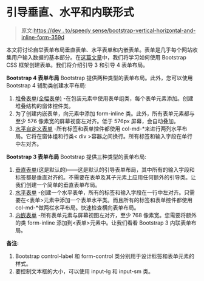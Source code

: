 # 引导垂直、水平和内联形式

> 原文:[https://dev . to/speedy sense/bootstrap-vertical-horizontal-and-inline-form-359d](https://dev.to/speedysense/bootstrap-vertical-horizontal-and-inline-form-359d)

本文将讨论自举表单布局垂直表单、水平表单和内嵌表单。表单是几乎每个网站收集用户输入数据的基本部分。在[这篇文章](https://speedysense.com/bootstrap-vertical-horizontal-inline-forms-example/)中，我们将学习如何使用 Bootstrap CSS 框架创建表单。我们将介绍引导 3 和引导 4 表单布局。

**Bootstrap 4 表单布局**
Bootstrap 提供两种类型的表单布局。此外，您可以使用 Bootstrap 4 辅助类创建水平布局:

1.  [堆叠表单(全幅表单)](https://speedysense.com/bootstrap-vertical-horizontal-inline-forms-example/#bt4_stacked_form) -在包装元素中使用表单组类，每个表单元素添加。创建堆叠结构的窗体控件类。
2.  为了创建内嵌表单，向元素中添加 form-inline 类。此外，所有表单元素都与至少 576 像素宽的屏幕视窗左对齐。低于 576px 屏幕，会自动叠加。
3.  [水平自定义表单](https://speedysense.com/bootstrap-vertical-horizontal-inline-forms-example/#bt4_horizontal_form) -所有标签和表单控件都使用 col-md-*来进行两列水平布局。它将在窗体组和行类< div >容器之间换行。所有标签和输入字段在单行中左对齐。

**Bootstrap 3 表单布局**
Bootstrap 提供三种类型的表单布局:

1.  [垂直表单](https://speedysense.com/bootstrap-vertical-horizontal-inline-forms-example/#bt3_vertical_form)(这是默认的)——这是默认的引导表单布局，其中所有的输入字段和标签都是垂直对齐的。不需要在表单及其子元素上应用任何额外的引导类。让我们创建一个简单的垂直表单布局。
2.  [水平表单](https://speedysense.com/bootstrap-vertical-horizontal-inline-forms-example/#bt3_horizontal_form) -创建一个水平表单，所有的标签和输入字段在一行中左对齐。只需要在<表单>元素中添加一个表单水平类。而且所有的标签和表单控件都使用 col-md-*做两栏水平布局。快速检查横向表单布局。
3.  [内嵌表单](https://speedysense.com/bootstrap-vertical-horizontal-inline-forms-example/#bt3_inline_form) -所有表单元素与屏幕视图左对齐，至少 768 像素宽。您需要将额外的类 form-inline 添加到<表单>元素中。让我们看看 Bootstrap 3 内联表单布局。

**备注:**

1.  Bootstrap control-label 和 form-control 类分别用于设计标签和表单元素的样式。
2.  要控制文本框的大小，可以使用 input-lg 和 input-sm 类。